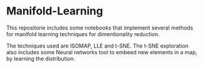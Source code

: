 # Manifold-Learning
This repositorie includes some notebooks that implement several methods for manifold learning techniques for dimentionality reduction. 

The techniques used are ISOMAP, LLE and t-SNE. The t-SNE exploration also includes some Neural networks tool to embeed new elements in a map, by learning the distribution.
